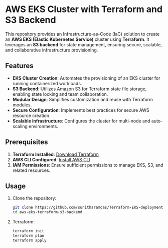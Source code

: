 # AWS EKS Cluster with Terraform and S3 Backend

This repository provides an Infrastructure-as-Code (IaC) solution to create an **AWS EKS (Elastic Kubernetes Service)** cluster using **Terraform**. It leverages an **S3 backend** for state management, ensuring secure, scalable, and collaborative infrastructure provisioning.

## Features

- **EKS Cluster Creation**: Automates the provisioning of an EKS cluster for running containerized workloads.
- **S3 Backend**: Utilizes Amazon S3 for Terraform state file storage, enabling state locking and team collaboration.
- **Modular Design**: Simplifies customization and reuse with Terraform modules.
- **Secure Configuration**: Implements best practices for secure AWS resource creation.
- **Scalable Infrastructure**: Configures the cluster for multi-node and auto-scaling environments.

## Prerequisites

1. **Terraform Installed**: [Download Terraform](https://www.terraform.io/downloads)
2. **AWS CLI Configured**: [Install AWS CLI](https://docs.aws.amazon.com/cli/latest/userguide/install-cliv2.html)
3. **IAM Permissions**: Ensure sufficient permissions to manage EKS, S3, and related resources.

## Usage

1. Clone the repository:
   ```bash
   git clone https://github.com/sunitharamdas/Terraform-EKS-deployment-with-S3-backend-and-Dynamodb-lock.git
   cd aws-eks-terraform-s3-backend

2.	Terraform:
	```bash
    terraform init
    terraform plan
    terraform apply
  
